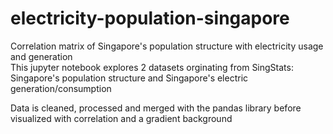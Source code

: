 # electricity-population-singapore
Correlation matrix of Singapore's population structure with electricity usage and generation  
This jupyter notebook explores 2 datasets orginating from SingStats:  
  Singapore's population structure and Singapore's electric generation/consumption  
  
Data is cleaned, processed and merged with the pandas library before visualized with correlation and a gradient background  
